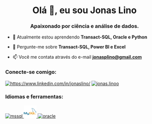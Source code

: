 <h1 align="center">Olá 👋, eu sou Jonas Lino</h1>
<h3 align="center">Apaixonado por ciência e análise de dados.</h3>

- 🌱 Atualmente estou aprendendo **Transact-SQL, Oracle e Python**

- 💬 Pergunte-me sobre **Transact-SQL, Power BI e Excel**

- 📫 Você me contata através do e-mail **jonasplino@gmail.com**

<h3 align="left"> Conecte-se comigo:</h3>
<p align="left">
<a href="https://linkedin.com/in/https://www.linkedin.com/in/jonaslino/" target="blank "><img align="center" src="https://raw.githubusercontent.com/rahuldkjain/github-profile-readme-generator/master/src/images/icons/Social/linked-in-alt.svg" alt="https://www.linkedin.com/in/jonaslino/" height="30" width="40" /></a>
<a href="https://instagram.com/jonas.linoo " target="blank"><img align="center" src="https://raw.githubusercontent.com/rahuldkjain/github-profile-readme-generator/master/src/images/icons/Social/instagram.svg " alt="jonas.linoo" height="30" width="40" /></a>
</p>

<h3 align="left">Idiomas e ferramentas:</h3>
<p align="left" "> <a href="https://www.microsoft.com/en-us/sql-server" target="_blank" rel="noreferrer"> <img src="https://www.svgrepo.com /show/303229/microsoft-sql-server-logo.svg" alt="mssql" width="40" height="40"/> </a> <a href="https://www.mysql.com /" target="_blank" rel="noreferrer"> <img src="https://raw.githubusercontent.com/devicons/devicon/master/icons/mysql/mysql-original-wordmark.svg" alt="mysql " width="40" height="40"/> </a> <a href="https://www.oracle.com/" target="_blank" rel="noreferrer"> <img src="https ://raw.githubusercontent.com/devicons/devicon/master/icons/oracle/oracle-original.svg" alt="oracle" width="40" height="40"/> </a> </p>


<!---
- 👋 Hi, I’m @JonasLino
- 👀 I’m interested in ...
- 🌱 I’m currently learning ...
- 💞️ I’m looking to collaborate on ...
- 📫 How to reach me ...
- 😄 Pronouns: ...
- ⚡ Fun fact: ...

<!---
JonasLino/JonasLino is a ✨ special ✨ repository because its `README.md` (this file) appears on your GitHub profile.
You can click the Preview link to take a look at your changes.
--->
